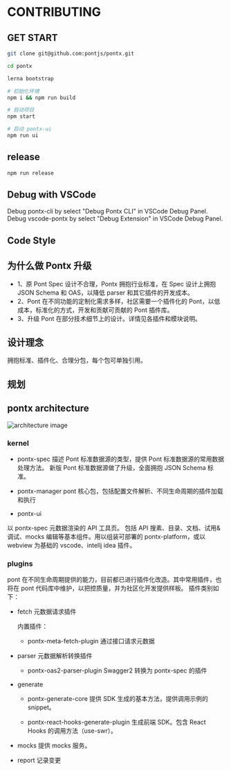 # CONTRIBUTING

## GET START

```sh
git clone git@github.com:pontjs/pontx.git

cd pontx

lerna bootstrap

# 初始化环境
npm i && npm run build

# 启动项目
npm start

# 启动 pontx-ui
npm run ui
```

## release

```sh
npm run release
```

## Debug with VSCode

Debug pontx-cli by select "Debug Pontx CLI" in VSCode Debug Panel.
Debug vscode-pontx by select "Debug Extension" in VSCode Debug Panel.

## Code Style

## 为什么做 Pontx 升级

- 1、原 Pont Spec 设计不合理，Pontx 拥抱行业标准，在 Spec 设计上拥抱 JSON Schema 和 OAS，以降低 parser 和其它插件的开发成本。
- 2、Pont 在不同功能的定制化需求多样，社区需要一个插件化的 Pont，以低成本，标准化的方式，开发和贡献可贡献的 Pont 插件库。
- 3、升级 Pont 在部分技术细节上的设计。详情见各插件和模块说明。

## 设计理念

拥抱标准、插件化、合理分包，每个包可单独引用。

## 规划

## pontx architecture

![architecture image](https://img.alicdn.com/imgextra/i2/O1CN01qfxgje261ldyXx5rl_!!6000000007602-2-tps-1504-370.png)

### kernel

- pontx-spec
  描述 Pont 标准数据源的类型，提供 Pont 标准数据源的常用数据处理方法。
  新版 Pont 标准数据源做了升级，全面拥抱 JSON Schema 标准。

- pontx-manager
  pont 核心包，包括配置文件解析、不同生命周期的插件加载和执行

- pontx-ui

以 pontx-spec 元数据渲染的 API 工具页。 包括 API 搜素、目录、文档、试用&调试、mocks 编辑等基本组件。用以组装可部署的 pontx-platform，或以 webview 为基础的 vscode、intellj idea 插件。

### plugins

pont 在不同生命周期提供的能力，目前都已进行插件化改造。其中常用插件，也将在 pont 代码库中维护，以把控质量，并为社区化开发提供样板。
插件类别如下：

- fetch 元数据请求插件

  内置插件：

  - pontx-meta-fetch-plugin 通过接口请求元数据

- parser 元数据解析转换插件

  - pontx-oas2-parser-plugin Swagger2 转换为 pontx-spec 的插件

- generate

  - pontx-generate-core
    提供 SDK 生成的基本方法，提供调用示例的 snippet。

  - pontx-react-hooks-generate-plugin
    生成前端 SDK。包含 React Hooks 的调用方法（use-swr）。

- mocks
  提供 mocks 服务。

- report
  记录变更

